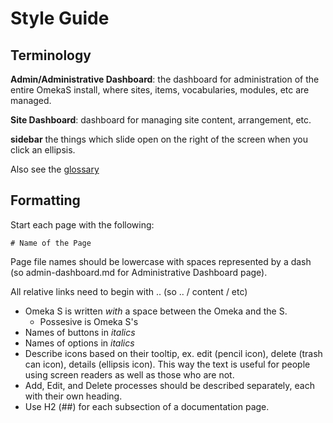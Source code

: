 # Style Guide

## Terminology
**Admin/Administrative Dashboard**: the dashboard for administration of the entire OmekaS install, where sites, items, vocabularies, modules, etc are managed. 

**Site Dashboard**: dashboard for managing site content, arrangement, etc.

**sidebar** the things which slide open on the right of the screen when you click an ellipsis.

Also see the [glossary](docs/glossary.md)

## Formatting
Start each page with the following:

    # Name of the Page

Page file names should be lowercase with spaces represented by a dash (so admin-dashboard.md for Administrative Dashboard page). 

All relative links need to begin with .. (so .. / content / etc)

- Omeka S is written *with* a space between the Omeka and the S.
  - Possesive is Omeka S's
- Names of buttons in *italics*
- Names of options in *italics*
- Describe icons based on their tooltip, ex. edit (pencil icon), delete (trash can icon), details (ellipsis icon). This way the text is useful for people using screen readers as well as those who are not.
- Add, Edit, and Delete processes should be described separately, each with their own heading. 
- Use H2 (##) for each subsection of a documentation page.

